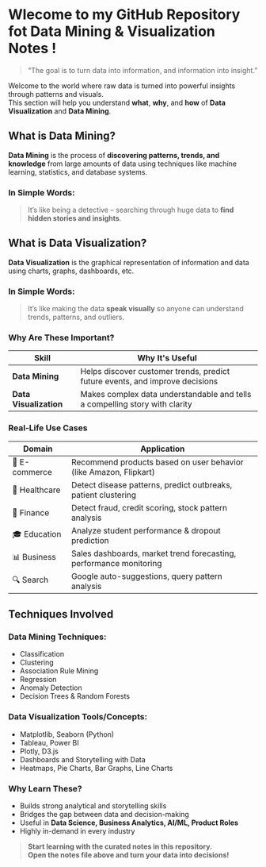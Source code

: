 # Wlecome to my GitHub Repository fot Data Mining & Visualization Notes !

> “The goal is to turn data into information, and information into insight.” 

Welcome to the world where raw data is turned into powerful insights through patterns and visuals.  
This section will help you understand **what**, **why**, and **how** of **Data Visualization** and **Data Mining**.


## What is Data Mining?

**Data Mining** is the process of **discovering patterns, trends, and knowledge** from large amounts of data using techniques like machine learning, statistics, and database systems.

### In Simple Words:
> It’s like being a detective – searching through huge data to **find hidden stories and insights**.


## What is Data Visualization?

**Data Visualization** is the graphical representation of information and data using charts, graphs, dashboards, etc.

### In Simple Words:
> It’s like making the data **speak visually** so anyone can understand trends, patterns, and outliers.


### Why Are These Important?

| Skill                | Why It's Useful                                                                 |
|----------------------|---------------------------------------------------------------------------------|
| **Data Mining**       | Helps discover customer trends, predict future events, and improve decisions   |
| **Data Visualization**| Makes complex data understandable and tells a compelling story with clarity    |


### Real-Life Use Cases

| Domain        | Application                                                                      |
|---------------|----------------------------------------------------------------------------------|
| 🛒 E-commerce  | Recommend products based on user behavior (like Amazon, Flipkart)               |
| 🧬 Healthcare  | Detect disease patterns, predict outbreaks, patient clustering                  |
| 🏦 Finance     | Detect fraud, credit scoring, stock pattern analysis                            |
| 🎓 Education   | Analyze student performance & dropout prediction                                |
| 📊 Business    | Sales dashboards, market trend forecasting, performance monitoring              |
| 🔍 Search      | Google auto-suggestions, query pattern analysis                                 |


## Techniques Involved

### Data Mining Techniques:
- Classification
- Clustering
- Association Rule Mining
- Regression
- Anomaly Detection
- Decision Trees & Random Forests

### Data Visualization Tools/Concepts:
- Matplotlib, Seaborn (Python)
- Tableau, Power BI
- Plotly, D3.js
- Dashboards and Storytelling with Data
- Heatmaps, Pie Charts, Bar Graphs, Line Charts


### Why Learn These?

- Builds strong analytical and storytelling skills
- Bridges the gap between data and decision-making
- Useful in **Data Science, Business Analytics, AI/ML, Product Roles**
- Highly in-demand in every industry


> **Start learning with the curated notes in this repository.  
> Open the notes file above and turn your data into decisions!**


